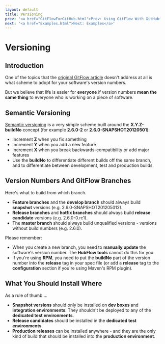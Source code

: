 ```yaml
---
layout: default
title: Versioning
prev: '<a href="GitFlowForGitHub.html">Prev: Using GitFlow With GitHub</a>'
next: '<a href="Examples.html">Next: Examples</a>'
---
```

# Versioning

## Introduction

One of the topics that the [original GitFlow article](http://nvie.com/posts/a-successful-git-branching-model/) doesn't address at all is what scheme to adopt for your software's version numbers.

But we believe that life is easier for __everyone__ if version numbers __mean the same thing__ to everyone who is working on a piece of software.

## Semantic Versioning

[Semantic versioning](http://semver.org) is a very simple scheme built around the __X.Y.Z-buildNo__ concept (for example __2.6.0-2__ or __2.6.0-SNAPSHOT20120501__):

* Increment __Z__ when you fix something
* Increment __Y__ when you add a new feature
* Increment __X__ when you break backwards-compatibility or add major features
* Use the __buildNo__ to differentiate different builds off the same branch, and to differentiate between development, test and production builds.

## Version Numbers And GitFlow Branches

Here's what to build from which branch.

* __Feature branches__ and the __develop branch__ should always build __snapshot__ versions (e.g. 2.6.0-SNAPSHOT201205012).
* __Release branches__ and __hotfix branches__ should always build __release candidate__ versions (e.g. 2.6.0-0.rc1).
* The __master branch__ should always build unqualified versions - versions without build numbers (e.g. 2.6.0).

<p><span class="label label-important">Please remember:</span></p>

* When you create a new branch, you need to __manually update__ the software's version number.  The __HubFlow tools__ cannot do this for you.
* If you're using __RPM__, you need to put the __buildNo__ part of the version number into the __release__ tag in your spec file (or add a __release__ tag to the __configuration__ section if you're using Maven's RPM plugin).

## What You Should Install Where

As a rule of thumb ...

* __Snapshot versions__ should only be installed on __dev boxes__ and __integration environments__.  They shouldn't be deployed to any of the __dedicated test environments__.
* __Release candidates__ should be installed in the __dedicated test environments__.
* __Production releases__ can be installed anywhere - and they are the only kind of build that should be installed into the __production environment__.